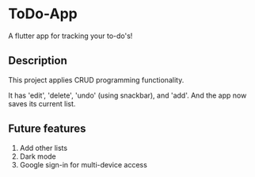 # ToDo-App

A flutter app for tracking your to-do's! 

## Description

This project applies CRUD programming functionality. 

It has 'edit', 'delete', 'undo' (using snackbar), and 'add'. And the app now saves its current list.

## Future features
1. Add other lists 
2. Dark mode
3. Google sign-in for multi-device access
